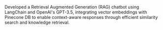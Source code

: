 Developed a Retrieval Augmented Generation (RAG) chatbot using LangChain and OpenAI's GPT-3.5, integrating vector embeddings with Pinecone DB to enable context-aware responses through efficient similarity search and knowledge retrieval.
